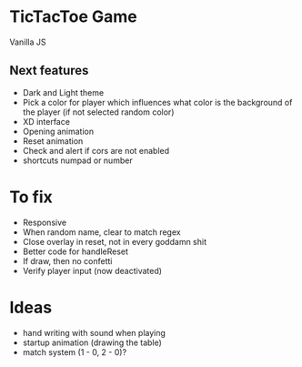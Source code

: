 # TicTacToe Game
Vanilla JS


## Next features
- Dark and Light theme
- Pick a color for player which influences what color is the background of the player (if not selected random color)
- XD interface
- Opening animation
- Reset animation
- Check and alert if cors are not enabled
- shortcuts numpad or number

# To fix
- Responsive
- When random name, clear to match regex
- Close overlay in reset, not in every goddamn shit
- Better code for handleReset
- If draw, then no confetti
- Verify player input (now deactivated)


# Ideas
- hand writing with sound when playing
- startup animation (drawing the table)
- match system (1 - 0, 2 - 0)?